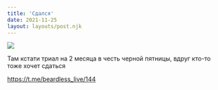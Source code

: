```yaml
---
title: 'Сдался'
date: 2021-11-25
layout: layouts/post.njk
---
```


![](https://i.ibb.co/1qxLL6M/file-70.jpg)

Там кстати триал на 2 месяца в честь черной пятницы, вдруг кто-то тоже хочет сдаться

https://t.me/beardless_live/144